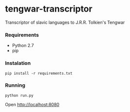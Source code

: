 # tengwar-transcriptor

Transcriptor of slavic languages to J.R.R. Tolkien's Tengwar

### Requirements
* Python 2.7
* pip


### Instalation

`pip install -r requirements.txt`

### Running

`python run.py`

Open [http://localhost:8080](http://localhost:8080)
